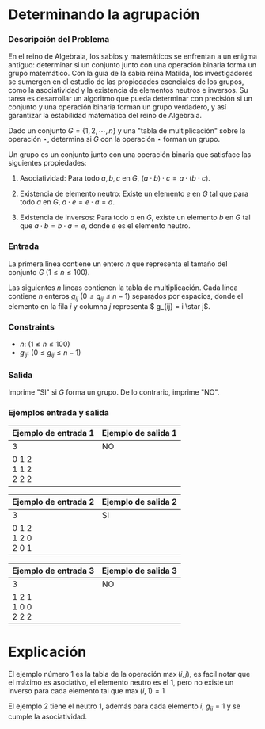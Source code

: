 # Determinando la agrupación

### Descripción del Problema
En el reino de Algebraia, los sabios y matemáticos se enfrentan a un enigma antiguo: determinar si un conjunto junto con una operación binaria forma un grupo matemático. Con la guía de la sabia reina Matilda, los investigadores se sumergen en el estudio de las propiedades esenciales de los grupos, como la asociatividad y la existencia de elementos neutros e inversos. Su tarea es desarrollar un algoritmo que pueda determinar con precisión si un conjunto y una operación binaria forman un grupo verdadero, y así garantizar la estabilidad matemática del reino de Algebraia.

Dado un conjunto $G = \{ 1,2, \cdots,n\}$ y una "tabla de multiplicación" sobre la operación $\star$, determina si $G$ con la operación $\star$ forman un grupo.

Un grupo es un conjunto junto con una operación binaria que satisface las siguientes propiedades:

1. Asociatividad: Para todo $a, b, c$ en $G$, $(a \cdot b) \cdot c = a \cdot (b \cdot c)$.

2. Existencia de elemento neutro: Existe un elemento $e$ en $G$ tal que para todo $a$ en $G$, $a \cdot e = e \cdot a = a$.

3. Existencia de inversos: Para todo $a$ en $G$, existe un elemento $b$ en $G$ tal que $a \cdot b = b \cdot a = e$, donde $e$ es el elemento neutro.


### Entrada

La primera línea contiene un entero $n$ que representa el tamaño del conjunto $G$ ($1 \leq n \leq 100$).

Las siguientes $n$ líneas contienen la tabla de multiplicación. Cada línea contiene $n$ enteros $g_{ij}$ $(0 \leq g_{ij} \leq n-1)$ separados por espacios, donde el elemento en la fila $i$ y columna $j$ representa $ g_{ij} = i \star j$.


### Constraints
- $n$:  ($1 \leq n \leq 100$)
- $g_{ij}$: ($0 \leq g_{ij} \leq n-1$)


### Salida

Imprime "SI" si $G$ forma un grupo. De lo contrario, imprime "NO". 

### Ejemplos entrada y salida
| Ejemplo de entrada 1    | Ejemplo de salida 1 |
| ----------------------- | ------------------- |
| 3                       | NO                  |
| 0 1 2<br>1 1 2<br>2 2 2 |                     |

| Ejemplo de entrada 2    | Ejemplo de salida 2 |
| ----------------------- | ------------------- |
| 3                       | SI                  |
| 0 1 2<br>1 2 0<br>2 0 1 |                     |

| Ejemplo de entrada 3    | Ejemplo de salida 3 |
| ----------------------- | ------------------- |
| 3                       | NO                  |
| 1 2 1<br>1 0 0<br>2 2 2 |                     |

# Explicación
El ejemplo número 1 es la tabla de la operación $\max(i,j)$, es facil notar que el máximo es asociativo, el elemento neutro es el $1$, pero no existe un inverso para cada elemento tal que $\max(i,1) = 1$

El ejemplo 2 tiene el neutro 1, además para cada elemento $i$, $g_{ii}=1$ y se cumple la asociatividad.